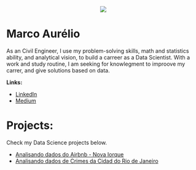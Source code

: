 <p align="center">
  <img src="banner1.jpg" >
</p>

# Marco Aurélio

As an Civil Engineer, I use my problem-solving skills, math and statistics ability, and analytical vision, to build a carreer as a Data Scientist. With a work and study routine, I am seeking for knowlegment to improove my carrer, and give solutions based on data. 


**Links:**
* [LinkedIn](www.linkedin.com/in/marcosilvaa)
* [Medium](https://medium.com/@marcoasilvam159)

# Projects:

Check my Data Science projects below.

* [Analisando dados do Airbnb - Nova Iorque](https://github.com/marcosilvaa/portfolio/blob/main/Analisando_dados_do_Airbnb_Nova_Iorque.ipynb)
* [Analisando dados de Crimes da Cidad do Rio de Janeiro](https://github.com/marcosilvaa/data_projects/blob/main/Analisando_a_Violência_no_Rio_de_Janeiro.ipynb)





